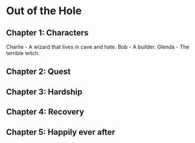 # Out of the Hole

## Chapter 1: Characters

Charlie - A wizard that lives in cave and hate.
Bob - A builder.
Glenda - The terrible witch.

## Chapter 2: Quest


## Chapter 3: Hardship


## Chapter 4: Recovery


## Chapter 5: Happily ever after

